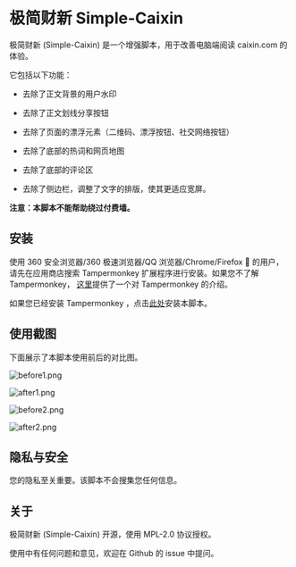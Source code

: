 # 极简财新 Simple-Caixin

极简财新 (Simple-Caixin) 是一个增强脚本，用于改善电脑端阅读 caixin.com 的体验。

它包括以下功能：

- 去除了正文背景的用户水印

- 去除了正文划线分享按钮

- 去除了页面的漂浮元素（二维码、漂浮按钮、社交网络按钮）

- 去除了底部的热词和网页地图

- 去除了底部的评论区

- 去除了侧边栏，调整了文字的排版，使其更适应宽屏。

**注意：本脚本不能帮助绕过付费墙。**

## 安装

使用 360 安全浏览器/360 极速浏览器/QQ 浏览器/Chrome/Firefox 🦊 的用户，请先在应用商店搜索 Tampermonkey 扩展程序进行安装。如果您不了解 Tampermonkey， [这里](https://zhuanlan.zhihu.com/p/82076733)提供了一个对 Tampermonkey 的介绍。

如果您已经安装 Tampermonkey ，点击[此处](https://greasyfork.org/scripts/406323-%E6%9E%81%E7%AE%80%E8%B4%A2%E6%96%B0/code/%E6%9E%81%E7%AE%80%E8%B4%A2%E6%96%B0.user.js)安装本脚本。

## 使用截图

下面展示了本脚本使用前后的对比图。

![before1.png](https://i.loli.net/2020/07/01/d8usEg94zPD5XeM.png)

![after1.png](https://i.loli.net/2020/07/01/lSq3w4fB8LcAsmE.png)

![before2.png](https://i.loli.net/2020/07/01/oMURCOLPXTHdV17.png)

![after2.png](https://i.loli.net/2020/07/01/ErswvfIj7txSG5z.png)

## 隐私与安全

您的隐私至关重要。该脚本不会搜集您任何信息。

## 关于

极简财新 (Simple-Caixin) 开源，使用 MPL-2.0 协议授权。

使用中有任何问题和意见，欢迎在 Github 的 issue 中提问。
